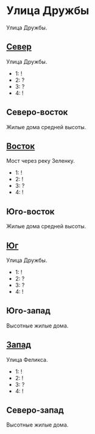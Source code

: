 # Улица Дружбы

Улица Дружбы.

## [Север](./530050.md)

Улица Дружбы.

* 1:    !
* 2:    ?
* 3:    ?
* 4:    !

## Северо-восток

Жилые дома средней высоты.

## [Восток](./540060.md)

Мост через реку Зеленку.

* 1:    !
* 2:    !
* 3:    ?
* 4:    !

## Юго-восток

Жилые дома средней высоты.

## [Юг](./530070.md)

Улица Дружбы.

* 1:    !
* 2:    ?
* 3:    ?
* 4:    !

## Юго-запад

Высотные жилые дома.

## [Запад](./520060.md)

Улица Феликса.

* 1:    !
* 2:    !
* 3:    ?
* 4:    !

## Северо-запад

Высотные жилые дома.
